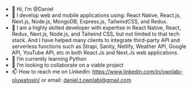- 👋 Hi, I’m @Daniel
- 👀 I develop web and mobile applications using: React Native, React.js, Next.js, Node.js, MongoDB, Express.js, TailwindCSS, and Redux.
- 👀 I am a highly skilled developer with expertise in React Native, React, Redux, Next.js, Node.js, and Tailwind CSS, but not limited to that tech stack. And I have helped many clients to integrate third-party API and serverless functions such as Strapi, Sanity, Netlify, Weather API, Google API, YouTube API, etc in both React.Js and Next.Js web applications.
- 🌱 I’m currently learning Python
- 💞️ I’m looking to collaborate on a viable project
- 📫 How to reach me on LinkedIn: https://www.linkedin.com/in/owolabi-oluwatosin/ or email: daniel.t.owolabi@gmail.com

<!---
Owolabi-Oluwatosin/Owolabi-Oluwatosin is a ✨ special ✨ repository because its `README.md` (this file) appears on your GitHub profile.
You can click the Preview link to take a look at your changes.
--->
